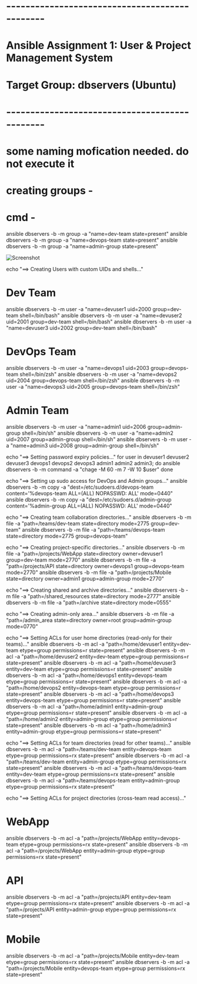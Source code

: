 # ----------------------------------------------
# Ansible Assignment 1: User & Project Management System
# Target Group: dbservers (Ubuntu)
# ----------------------------------------------
# some naming mofication needed. do not execute it


# creating groups - 
# cmd -
ansible dbservers -b -m group -a "name=dev-team state=present"
ansible dbservers -b -m group -a "name=devops-team state=present"
ansible dbservers -b -m group -a "name=admin-group state=present"


![Screenshot](https://drive.google.com/uc?export=view&id=147E8CeacUqpcAnWa62A2MrKDIhdMhzbC)


echo "==> Creating Users with custom UIDs and shells..."
# Dev Team
ansible dbservers -b -m user -a "name=devuser1 uid=2000 group=dev-team shell=/bin/bash"
ansible dbservers -b -m user -a "name=devuser2 uid=2001 group=dev-team shell=/bin/bash"
ansible dbservers -b -m user -a "name=devuser3 uid=2002 group=dev-team shell=/bin/bash"

# DevOps Team
ansible dbservers -b -m user -a "name=devops1 uid=2003 group=devops-team shell=/bin/zsh"
ansible dbservers -b -m user -a "name=devops2 uid=2004 group=devops-team shell=/bin/zsh"
ansible dbservers -b -m user -a "name=devops3 uid=2005 group=devops-team shell=/bin/zsh"

# Admin Team
ansible dbservers -b -m user -a "name=admin1 uid=2006 group=admin-group shell=/bin/sh"
ansible dbservers -b -m user -a "name=admin2 uid=2007 group=admin-group shell=/bin/sh"
ansible dbservers -b -m user -a "name=admin3 uid=2008 group=admin-group shell=/bin/sh"

echo "==> Setting password expiry policies..."
for user in devuser1 devuser2 devuser3 devops1 devops2 devops3 admin1 admin2 admin3; do
  ansible dbservers -b -m command -a "chage -M 60 -m 7 -W 10 $user"
done

echo "==> Setting up sudo access for DevOps and Admin groups..."
ansible dbservers -b -m copy -a "dest=/etc/sudoers.d/devops-team content='%devops-team ALL=(ALL) NOPASSWD: ALL' mode=0440"
ansible dbservers -b -m copy -a "dest=/etc/sudoers.d/admin-group content='%admin-group ALL=(ALL) NOPASSWD: ALL' mode=0440"

echo "==> Creating team collaboration directories..."
ansible dbservers -b -m file -a "path=/teams/dev-team state=directory mode=2775 group=dev-team"
ansible dbservers -b -m file -a "path=/teams/devops-team state=directory mode=2775 group=devops-team"

echo "==> Creating project-specific directories..."
ansible dbservers -b -m file -a "path=/projects/WebApp state=directory owner=devuser1 group=dev-team mode=2770"
ansible dbservers -b -m file -a "path=/projects/API state=directory owner=devops1 group=devops-team mode=2770"
ansible dbservers -b -m file -a "path=/projects/Mobile state=directory owner=admin1 group=admin-group mode=2770"

echo "==> Creating shared and archive directories..."
ansible dbservers -b -m file -a "path=/shared_resources state=directory mode=2777"
ansible dbservers -b -m file -a "path=/archive state=directory mode=0555"

echo "==> Creating admin-only area..."
ansible dbservers -b -m file -a "path=/admin_area state=directory owner=root group=admin-group mode=0770"

echo "==> Setting ACLs for user home directories (read-only for their teams)..."
ansible dbservers -b -m acl -a "path=/home/devuser1 entity=dev-team etype=group permissions=r state=present"
ansible dbservers -b -m acl -a "path=/home/devuser2 entity=dev-team etype=group permissions=r state=present"
ansible dbservers -b -m acl -a "path=/home/devuser3 entity=dev-team etype=group permissions=r state=present"
ansible dbservers -b -m acl -a "path=/home/devops1 entity=devops-team etype=group permissions=r state=present"
ansible dbservers -b -m acl -a "path=/home/devops2 entity=devops-team etype=group permissions=r state=present"
ansible dbservers -b -m acl -a "path=/home/devops3 entity=devops-team etype=group permissions=r state=present"
ansible dbservers -b -m acl -a "path=/home/admin1 entity=admin-group etype=group permissions=r state=present"
ansible dbservers -b -m acl -a "path=/home/admin2 entity=admin-group etype=group permissions=r state=present"
ansible dbservers -b -m acl -a "path=/home/admin3 entity=admin-group etype=group permissions=r state=present"

echo "==> Setting ACLs for team directories (read for other teams)..."
ansible dbservers -b -m acl -a "path=/teams/dev-team entity=devops-team etype=group permissions=rx state=present"
ansible dbservers -b -m acl -a "path=/teams/dev-team entity=admin-group etype=group permissions=rx state=present"
ansible dbservers -b -m acl -a "path=/teams/devops-team entity=dev-team etype=group permissions=rx state=present"
ansible dbservers -b -m acl -a "path=/teams/devops-team entity=admin-group etype=group permissions=rx state=present"

echo "==> Setting ACLs for project directories (cross-team read access)..."
# WebApp
ansible dbservers -b -m acl -a "path=/projects/WebApp entity=devops-team etype=group permissions=rx state=present"
ansible dbservers -b -m acl -a "path=/projects/WebApp entity=admin-group etype=group permissions=rx state=present"
# API
ansible dbservers -b -m acl -a "path=/projects/API entity=dev-team etype=group permissions=rx state=present"
ansible dbservers -b -m acl -a "path=/projects/API entity=admin-group etype=group permissions=rx state=present"
# Mobile
ansible dbservers -b -m acl -a "path=/projects/Mobile entity=dev-team etype=group permissions=rx state=present"
ansible dbservers -b -m acl -a "path=/projects/Mobile entity=devops-team etype=group permissions=rx state=present"
